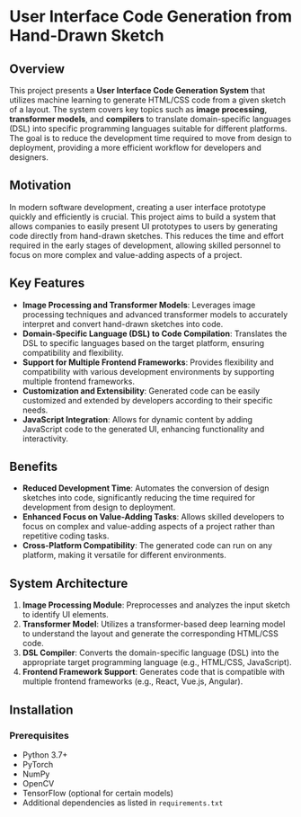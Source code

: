 # User Interface Code Generation from Hand-Drawn Sketch

## Overview

This project presents a **User Interface Code Generation System** that utilizes machine learning to generate HTML/CSS code from a given sketch of a layout. The system covers key topics such as **image processing**, **transformer models**, and **compilers** to translate domain-specific languages (DSL) into specific programming languages suitable for different platforms. The goal is to reduce the development time required to move from design to deployment, providing a more efficient workflow for developers and designers.

## Motivation

In modern software development, creating a user interface prototype quickly and efficiently is crucial. This project aims to build a system that allows companies to easily present UI prototypes to users by generating code directly from hand-drawn sketches. This reduces the time and effort required in the early stages of development, allowing skilled personnel to focus on more complex and value-adding aspects of a project.

## Key Features

- **Image Processing and Transformer Models**: Leverages image processing techniques and advanced transformer models to accurately interpret and convert hand-drawn sketches into code.
- **Domain-Specific Language (DSL) to Code Compilation**: Translates the DSL to specific languages based on the target platform, ensuring compatibility and flexibility.
- **Support for Multiple Frontend Frameworks**: Provides flexibility and compatibility with various development environments by supporting multiple frontend frameworks.
- **Customization and Extensibility**: Generated code can be easily customized and extended by developers according to their specific needs.
- **JavaScript Integration**: Allows for dynamic content by adding JavaScript code to the generated UI, enhancing functionality and interactivity.

## Benefits

- **Reduced Development Time**: Automates the conversion of design sketches into code, significantly reducing the time required for development from design to deployment.
- **Enhanced Focus on Value-Adding Tasks**: Allows skilled developers to focus on complex and value-adding aspects of a project rather than repetitive coding tasks.
- **Cross-Platform Compatibility**: The generated code can run on any platform, making it versatile for different environments.

## System Architecture

1. **Image Processing Module**: Preprocesses and analyzes the input sketch to identify UI elements.
2. **Transformer Model**: Utilizes a transformer-based deep learning model to understand the layout and generate the corresponding HTML/CSS code.
3. **DSL Compiler**: Converts the domain-specific language (DSL) into the appropriate target programming language (e.g., HTML/CSS, JavaScript).
4. **Frontend Framework Support**: Generates code that is compatible with multiple frontend frameworks (e.g., React, Vue.js, Angular).

## Installation

### Prerequisites

- Python 3.7+
- PyTorch
- NumPy
- OpenCV
- TensorFlow (optional for certain models)
- Additional dependencies as listed in `requirements.txt`

